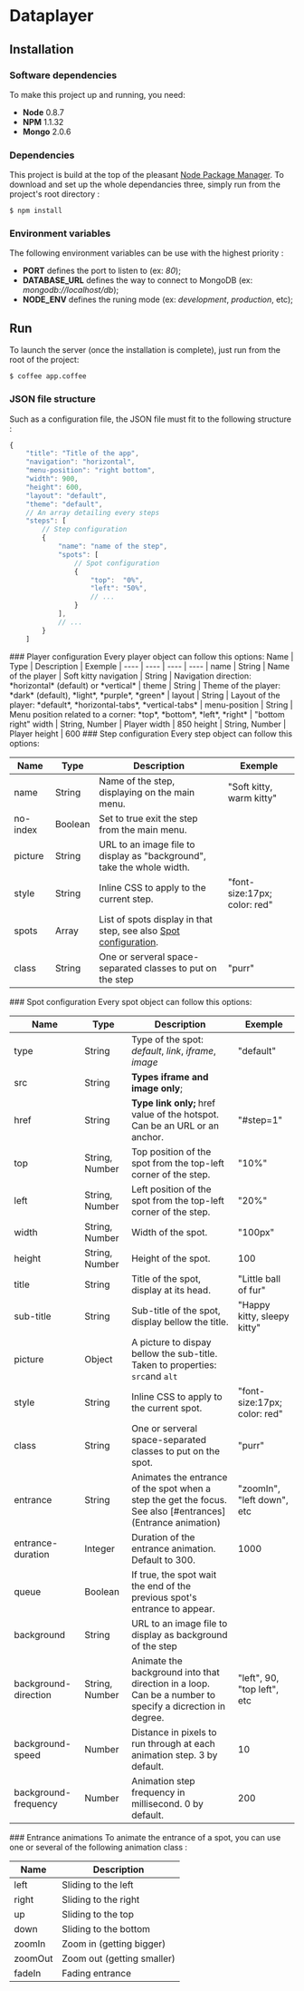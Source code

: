 # Dataplayer
## Installation
### Software dependencies
To make this project up and running, you need:

* **Node** 0.8.7
* **NPM** 1.1.32
* **Mongo** 2.0.6

### Dependencies
This project is build at the top of the pleasant [Node Package Manager](http://npmjs.org/). To download and set up the whole dependancies three, simply run from the project's root directory :

    $ npm install

### Environment variables
The following environment variables can be use with the highest priority :

* **PORT** defines the port to listen to (ex: *80*);
* **DATABASE_URL** defines the way to connect to MongoDB (ex: *mongodb://localhost/db*);
* **NODE_ENV** defines the runing mode (ex: *development*, *production*, etc);

## Run
To launch the server (once the installation is complete), just run from the root of the project:

```
$ coffee app.coffee
```

### JSON file structure
Such as a configuration file, the JSON file must fit to the following structure :

```javascript
{
    "title": "Title of the app",
    "navigation": "horizontal",
    "menu-position": "right bottom",
    "width": 900,
    "height": 600,
    "layout": "default",
    "theme": "default",
    // An array detailing every steps
    "steps": [
        // Step configuration
        {        
            "name": "name of the step",
            "spots": [ 
                // Spot configuration
                {
                    "top":  "0%",
                    "left": "50%",
                    // ...
                }
            ],
            // ...
        }
    ]

```
<a id="player" />
### Player configuration
Every player object can follow this options:
Name | Type | Description | Exemple |
---- | ---- | ---- | ---- |
name | String | Name of the player | Soft kitty
navigation | String | Navigation direction: *horizontal* (default) or *vertical* |
theme | String | Theme of the player: *dark* (default), *light*, *purple*, *green* |
layout | String | Layout of the player: *default*, *horizontal-tabs*, *vertical-tabs* |
menu-position | String | Menu position related to a corner: *top*, *bottom*, *left*, *right* | "bottom right"
width | String, Number | Player width | 850
height | String, Number | Player height | 600


<a id="steps" />
### Step configuration
Every step object can follow this options:

Name | Type | Description | Exemple |
---- | ---- | ---- | ---- |
name | String | Name of the step, displaying on the main menu. | "Soft kitty, warm kitty"
no-index | Boolean | Set to true exit the step from the main menu. |
picture | String | URL to an image file to display as "background", take the whole width. | 
style | String | Inline CSS to apply to the current step. | "font-size:17px; color: red"
spots | Array | List of spots display in that step, see also [Spot configuration](#spots). |
class | String | One or serveral space-separated classes to put on the step | "purr"

<a id="spots" />
### Spot configuration
Every spot object can follow this options:

Name | Type | Description | Exemple |
---- | ---- | ---- | ---- |
type | String | Type of the spot: *default*, *link*, *iframe*, *image* | "default"
src | String | **Types iframe and image only**;
href | String | **Type link only;** href value of the hotspot. Can be an URL or an anchor. | "#step=1"
top | String, Number | Top position of the spot from the top-left corner of the step. | "10%"
left | String, Number | Left position of the spot from the top-left corner of the step. | "20%"
width | String, Number | Width of the spot. | "100px"
height | String, Number | Height of the spot. | 100
title | String | Title of the spot, display at its head. | "Little ball of fur"
sub-title | String  | Sub-title of the spot, display bellow the title. | "Happy kitty, sleepy kitty"
picture | Object | A picture to dispay bellow the sub-title. Taken to properties: ```src```and ```alt``` |
style | String | Inline CSS to apply to the current spot. | "font-size:17px; color: red"
class | String | One or serveral space-separated classes to put on the spot. | "purr"
entrance | String | Animates the entrance of the spot when a step the get the focus. See also [#entrances](Entrance animation) | "zoomIn", "left down", etc
entrance-duration | Integer | Duration of the entrance animation. Default to 300. | 1000
queue | Boolean | If true, the spot wait the end of the previous spot's entrance to appear. |
background | String | URL to an image file to display as background of the step |
background-direction | String, Number | Animate the background into that direction in a loop. Can be a number to specify a dicrection in degree. | "left", 90, "top left", etc
background-speed | Number | Distance in pixels to run through at each animation step. 3 by default. | 10
background-frequency | Number | Animation step frequency in millisecond. 0 by default. | 200

<a id="entrance" />
### Entrance animations
To animate the entrance of a spot, you can use one or several of the following animation class :

Name | Description
---- | ----
left | Sliding to the left
right | Sliding to the right
up | Sliding to the top
down | Sliding to the bottom
zoomIn | Zoom in (getting bigger)
zoomOut | Zoom out (getting smaller)
fadeIn | Fading entrance
